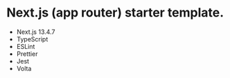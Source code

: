 # Next.js (app router) starter template.

- Next.js 13.4.7
- TypeScript
- ESLint
- Prettier
- Jest
- Volta
